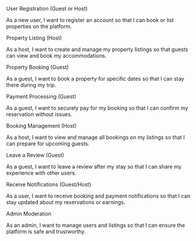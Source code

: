 User Registration (Guest or Host)

As a new user, I want to register an account so that I can book or list properties on the platform.

Property Listing (Host)

As a host, I want to create and manage my property listings so that guests can view and book my accommodations.

Property Booking (Guest)

As a guest, I want to book a property for specific dates so that I can stay there during my trip.

Payment Processing (Guest)

As a guest, I want to securely pay for my booking so that I can confirm my reservation without issues.

Booking Management (Host)

As a host, I want to view and manage all bookings on my listings so that I can prepare for upcoming guests.

Leave a Review (Guest)

As a guest, I want to leave a review after my stay so that I can share my experience with other users.

Receive Notifications (Guest/Host)

As a user, I want to receive booking and payment notifications so that I can stay updated about my reservations or earnings.

Admin Moderation

As an admin, I want to manage users and listings so that I can ensure the platform is safe and trustworthy.